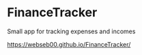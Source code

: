 # FinanceTracker
Small app for tracking expenses and incomes

https://webseb00.github.io/FinanceTracker/
